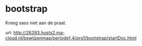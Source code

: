 # bootstrap

Kreeg sass niet aan de praat.

url: http://26393.hosts2.ma-cloud.nl/bewijzenmap/periode1.4/pro1/bootstrap/startDoc.html
